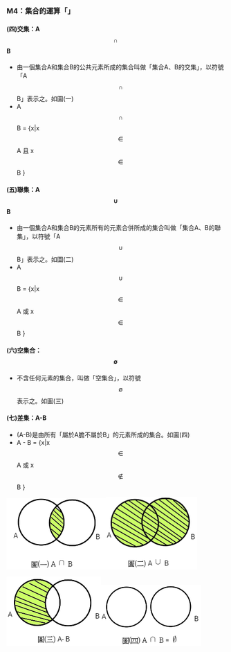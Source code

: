 ### M4：集合的運算「」

#### \(四\)交集：A $$\cap$$ B

* 由一個集合A和集合B的公共元素所成的集合叫做「集合A、B的交集」，以符號「A $$\cap$$ B」表示之。如圖\(一\)
* A $$\cap$$ B = {x\|x $$\in $$ A 且 x $$\in $$ B }

#### \(五\)聯集：A $$\cup$$ B

* 由一個集合A和集合B的元素所有的元素合併所成的集合叫做「集合A、B的聯集」，以符號「A $$\cup$$ B」表示之。如圖\(二\)
* A $$\cup$$ B = {x\|x $$\in $$ A 或 x $$\in $$ B }

#### \(六\)空集合：$$\emptyset $$

* 不含任何元素的集合，叫做「空集合」，以符號 $$\emptyset $$ 表示之。如圖\(三\)

#### \(七\)差集：A-B

* \(A-B\)是由所有「屬於A膽不屬於B」的元素所成的集合。如圖\(四\)
* A - B = {x\|x $$\in $$ A 或 x $$\notin $$ B }

![](/assets/intersection2.png)![](/assets/union2.png)

![](/assets/a-b2.png)![](/assets/empty2.png)

